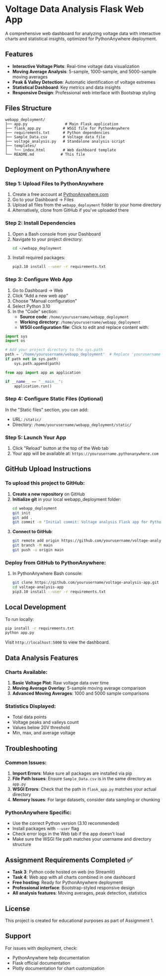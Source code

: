 # Voltage Data Analysis Flask Web App

A comprehensive web dashboard for analyzing voltage data with interactive charts and statistical insights, optimized for PythonAnywhere deployment.

## Features

- **Interactive Voltage Plots**: Real-time voltage data visualization
- **Moving Average Analysis**: 5-sample, 1000-sample, and 5000-sample moving averages
- **Peak & Valley Detection**: Automatic identification of voltage extremes
- **Statistical Dashboard**: Key metrics and data insights
- **Responsive Design**: Professional web interface with Bootstrap styling

## Files Structure

```
webapp_deployment/
├── app.py                 # Main Flask application
├── flask_app.py          # WSGI file for PythonAnywhere
├── requirements.txt      # Python dependencies
├── Sample_Data.csv       # Voltage data file
├── voltage_analysis.py   # Standalone analysis script
├── templates/
│   └── index.html        # Web dashboard template
└── README.md            # This file
```

## Deployment on PythonAnywhere

### Step 1: Upload Files to PythonAnywhere
1. Create a free account at [PythonAnywhere.com](https://www.pythonanywhere.com)
2. Go to your Dashboard → Files
3. Upload all files from the `webapp_deployment` folder to your home directory
4. Alternatively, clone from GitHub if you've uploaded there

### Step 2: Install Dependencies
1. Open a Bash console from your Dashboard
2. Navigate to your project directory:
   ```bash
   cd ~/webapp_deployment
   ```
3. Install required packages:
   ```bash
   pip3.10 install --user -r requirements.txt
   ```

### Step 3: Configure Web App
1. Go to Dashboard → Web
2. Click "Add a new web app"
3. Choose "Manual configuration"
4. Select Python 3.10
5. In the "Code" section:
   - **Source code**: `/home/yourusername/webapp_deployment`
   - **Working directory**: `/home/yourusername/webapp_deployment`
   - **WSGI configuration file**: Click to edit and replace content with:

```python
import sys
import os

# Add your project directory to the sys.path
path = '/home/yourusername/webapp_deployment'  # Replace 'yourusername' with your actual username
if path not in sys.path:
    sys.path.append(path)

from app import app as application

if __name__ == "__main__":
    application.run()
```

### Step 4: Configure Static Files (Optional)
In the "Static files" section, you can add:
- URL: `/static/`
- Directory: `/home/yourusername/webapp_deployment/static/`

### Step 5: Launch Your App
1. Click "Reload" button at the top of the Web tab
2. Your app will be available at: `https://yourusername.pythonanywhere.com`

## GitHub Upload Instructions

### To upload this project to GitHub:

1. **Create a new repository** on GitHub
2. **Initialize git** in your local webapp_deployment folder:
   ```bash
   cd webapp_deployment
   git init
   git add .
   git commit -m "Initial commit: Voltage analysis Flask app for PythonAnywhere"
   ```
3. **Connect to GitHub**:
   ```bash
   git remote add origin https://github.com/yourusername/voltage-analysis-app.git
   git branch -M main
   git push -u origin main
   ```

### Deploy from GitHub to PythonAnywhere:
1. In PythonAnywhere Bash console:
   ```bash
   git clone https://github.com/yourusername/voltage-analysis-app.git
   cd voltage-analysis-app
   pip3.10 install --user -r requirements.txt
   ```

## Local Development

To run locally:

```bash
pip install -r requirements.txt
python app.py
```

Visit `http://localhost:5000` to view the dashboard.

## Data Analysis Features

### Charts Available:
1. **Basic Voltage Plot**: Raw voltage data over time
2. **Moving Average Overlay**: 5-sample moving average comparison
3. **Advanced Moving Averages**: 1000 and 5000 sample comparisons

### Statistics Displayed:
- Total data points
- Voltage peaks and valleys count
- Values below 20V threshold
- Min, max, and average voltage

## Troubleshooting

### Common Issues:

1. **Import Errors**: Make sure all packages are installed via pip
2. **File Path Issues**: Ensure `Sample_Data.csv` is in the same directory as `app.py`
3. **WSGI Errors**: Check that the path in `flask_app.py` matches your actual directory
4. **Memory Issues**: For large datasets, consider data sampling or chunking

### PythonAnywhere Specific:
- Use the correct Python version (3.10 recommended)
- Install packages with `--user` flag
- Check error logs in the Web tab if the app doesn't load
- Make sure the WSGI file path matches your username and directory structure

## Assignment Requirements Completed ✅

- **Task 3**: Python code hosted on web (no Streamlit)
- **Task 4**: Web app with all charts combined in one dashboard
- **Free hosting**: Ready for PythonAnywhere deployment
- **Professional interface**: Bootstrap-styled responsive design
- **All analysis features**: Moving averages, peak detection, statistics

## License

This project is created for educational purposes as part of Assignment 1.

## Support

For issues with deployment, check:
- PythonAnywhere help documentation
- Flask official documentation  
- Plotly documentation for chart customization
